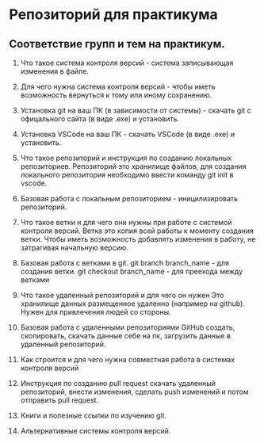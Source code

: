 # Репозиторий для практикума
## Соответствие групп и тем на практикум.

1. Что такое система контроля версий - система записывающая изменения в файле.

2. Для чего нужна система контроля версий - чтобы иметь возможность вернуться к тому или иному сохранению.

3. Установка git на ваш ПК (в зависимости от системы) - скачать git с офицального сайта (в виде .ехе) и установить.

4. Установка VSCode на ваш ПК - скачать VSCode (в виде .ехе) и установить.

5. Что такое репозиторий и инструкция по созданию локальных репозиториев. 
Репозиторий это хранилище файлов, для создания локального репозитория необходимо ввести команду git init в vscode.

6. Базовая работа с локальным репозиторием - иницилизировать репозиторий.

7. Что такое ветки и для чего они нужны при работе с системой контроля версий.
Ветка это копия всей работы к моменту создания ветки. Чтобы иметь возможность добавлять изменения в работу, не затрагивая начальную версию.

8. Базовая работа с ветками в git.
git branch branch_name - для создания ветки.
git checkout branch_name - для преехода между ветками

9. Что такое удаленный репозиторий и для чего он нужен
Это хранилище данных размещенное удаленно (например на github).
Нужен для привлечения людей со стороны.

10. Базовая работа с удаленными репозиториями GitHub
создать, скопировать, скачать данные себе на пк, загрузить данные в удаленный репозиторий.

11. Как строится и для чего нужна совместная работа в системах контроля версий

12. Инструкция по созданию pull request
скачать удаленный репозиторий, внести изменения, сделать push изменений и потом отправить pull request.

13. Книги и полезные ссылки по изучению git.

14. Альтернативные системы контроля версий.
